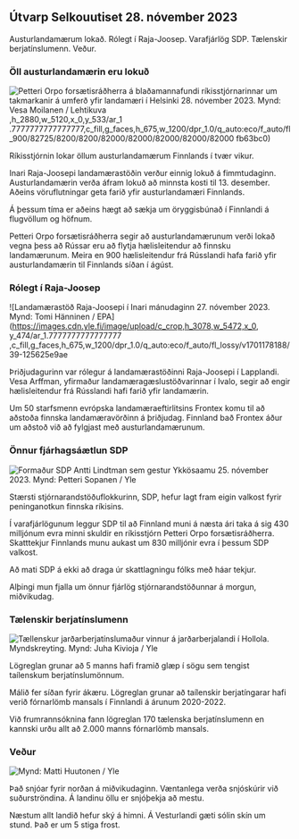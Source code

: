 Útvarp Selkouutiset 28. nóvember 2023
----------------------------

Austurlandamærum lokað. Rólegt í Raja-Joosep. Varafjárlög SDP. Tælenskir berjatínslumenn. Veður.

### Öll austurlandamærin eru lokuð

![Petteri Orpo forsætisráðherra á blaðamannafundi ríkisstjórnarinnar um takmarkanir á umferð yfir landamæri í Helsinki 28. nóvember 2023. Mynd: Vesa Moilanen / Lehtikuva](https://images.cdn.yle.fi/image/upload/c_crop) ,h_2880,w_5120,x_0,y_533/ar_1 .7777777777777777,c_fill,g_faces,h_675,w_1200/dpr_1.0/q_auto:eco/f_auto/fl_900/82725/8200/8200/82000/82000/82000/82000/82000 fb63bc0)

Ríkisstjórnin lokar öllum austurlandamærum Finnlands í tvær vikur.

Inari Raja-Joosepi landamærastöðin verður einnig lokuð á fimmtudaginn. Austurlandamærin verða áfram lokuð að minnsta kosti til 13. desember. Aðeins vöruflutningar geta farið yfir austurlandamæri Finnlands.

Á þessum tíma er aðeins hægt að sækja um öryggisbúnað í Finnlandi á flugvöllum og höfnum.

Petteri Orpo forsætisráðherra segir að austurlandamærunum verði lokað vegna þess að Rússar eru að flytja hælisleitendur að finnsku landamærunum. Meira en 900 hælisleitendur frá Rússlandi hafa farið yfir austurlandamærin til Finnlands síðan í ágúst.

### Rólegt í Raja-Joosep

![Landamærastöð Raja-Joosepi í Inari mánudaginn 27. nóvember 2023. Mynd: Tomi Hänninen / EPA](https://images.cdn.yle.fi/image/upload/c_crop,h_3078,w_5472,x_0, y_474/ar_1.7777777777777777 ,c_fill,g_faces,h_675,w_1200/dpr_1.0/q_auto:eco/f_auto/fl_lossy/v1701178188/39-125625e9ae

Þriðjudagurinn var rólegur á landamærastöðinni Raja-Joosepi í Lapplandi. Vesa Arffman, yfirmaður landamæragæslustöðvarinnar í Ivalo, segir að engir hælisleitendur frá Rússlandi hafi farið yfir landamærin.

Um 50 starfsmenn evrópska landamæraeftirlitsins Frontex komu til að aðstoða finnska landamæravörðinn á þriðjudag. Finnland bað Frontex áður um aðstoð við að fylgjast með austurlandamærunum.

### Önnur fjárhagsáætlun SDP

![Formaður SDP Antti Lindtman sem gestur Ykkösaamu 25. nóvember 2023. Mynd: Petteri Sopanen / Yle](https://images.cdn.yle.fi/image/upload/c_crop,h_2250,w_4000,x_0,y_214/ar_1.7777777777777777,c_fill,g_faces,h_620,.0q_auto:eco/f_auto/fl_lossy/v1700900437/39-12065046561addd1ff4d)

Stærsti stjórnarandstöðuflokkurinn, SDP, hefur lagt fram eigin valkost fyrir peninganotkun finnska ríkisins.

Í varafjárlögunum leggur SDP til að Finnland muni á næsta ári taka á sig 430 milljónum evra minni skuldir en ríkisstjórn Petteri Orpo forsætisráðherra. Skatttekjur Finnlands munu aukast um 830 milljónir evra í þessum SDP valkost.

Að mati SDP á ekki að draga úr skattlagningu fólks með háar tekjur.

Alþingi mun fjalla um önnur fjárlög stjórnarandstöðunnar á morgun, miðvikudag.

### Tælenskir berjatínslumenn

![Tællenskur jarðarberjatínslumaður vinnur á jarðarberjalandi í Hollola. Myndskreyting. Mynd: Juha Kivioja / Yle](https://images.cdn.yle.fi/image/upload/c_crop,h_3158,w_5615,x_0,y_362/ar_1.7777777777777777,c_fill,g_faces,h_670,.0dp_670,.0q_auto:eco/f_auto/fl_lossy/v1697111616/39-11854426527dce6a43a2)

Lögreglan grunar að 5 manns hafi framið glæp í sögu sem tengist taílenskum berjatínslumönnum.

Málið fer síðan fyrir ákæru. Lögreglan grunar að taílenskir berjatíngarar hafi verið fórnarlömb mansals í Finnlandi á árunum 2020-2022.

Við frumrannsóknina fann lögreglan 170 tælenska berjatínslumenn en kannski urðu allt að 2.000 manns fórnarlömb mansals.

### Veður

![ Mynd: Matti Huutonen / Yle](https://images.cdn.yle.fi/image/upload/c_crop,h_1080,w_1919,x_0,y_0/ar_1.7777777777777777,c_fill,g_faces,h_pr0,h_1_670,h_pr.0/q_auto:eco/f_auto/fl_lossy/v1701179634/39-12078316565f0cf485dd)

Það snjóar fyrir norðan á miðvikudaginn. Væntanlega verða snjóskúrir við suðurströndina. Á landinu öllu er snjóþekja að mestu.

Næstum allt landið hefur ský á himni. Á Vesturlandi gæti sólin skín um stund. Það er um 5 stiga frost.